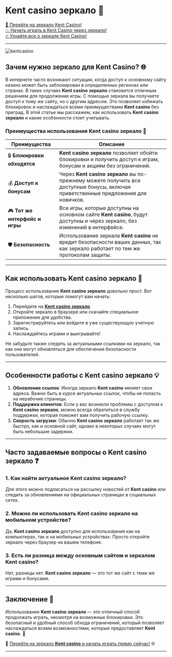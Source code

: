 # Kent casino зеркало 🎰

[🎉 Перейти на зеркало Kent Casino!](https://brandplay.link/tj7BwCb4)  
[💥 Начать играть в Kent Casino через зеркало!](https://brandplay.link/tj7BwCb4)  
[🔥 Узнайте все о зеркале Kent Casino!](https://brandplay.link/tj7BwCb4)  

---
![kentcasino](https://github.com/user-attachments/assets/aeae43f6-386a-4adf-a7b8-4beb9dc57bd7)

## Зачем нужно зеркало для **Kent Casino**? 🌐

В интернете часто возникают ситуации, когда доступ к основному сайту казино может быть заблокирован в определенных регионах или странах. В таких случаях **Kent casino зеркало** становится отличным решением для продолжения игры. С помощью зеркала вы получаете доступ к тому же сайту, но с другим адресом. Это позволяет избежать блокировок и наслаждаться всеми преимуществами **Kent casino** без преград. В этой статье мы расскажем, как использовать **Kent casino зеркало** и какие особенности стоит учитывать.

### Преимущества использования **Kent casino зеркало** 🎲

| Преимущества                          | Описание                                                                                                                              |
|---------------------------------------|---------------------------------------------------------------------------------------------------------------------------------------|
| 🔒 **Блокировки обходятся**          | **Kent casino зеркало** позволяет обойти блокировки и получить доступ к играм, бонусам и акциям без ограничений.                      |
| 💰 **Доступ к бонусам**              | Через **Kent casino зеркало** вы по-прежнему можете получить все доступные бонусы, включая приветственные предложения для новичков. |
| 🎮 **Тот же интерфейс и игры**       | Все игры, которые доступны на основном сайте **Kent casino**, будут доступны и через зеркало, без изменений в интерфейсе.            |
| 🛡️ **Безопасность**                 | Использование зеркала **Kent casino** не вредит безопасности ваших данных, так как зеркало работает по тем же протоколам защиты.    |

---

## Как использовать **Kent casino зеркало** 🔄

Процесс использования **Kent casino зеркало** довольно прост. Вот несколько шагов, которые помогут вам начать:

1. Перейдите на [**Kent casino зеркало**](https://brandplay.link/tj7BwCb4).
2. Откройте зеркало в браузере или скачайте специальное приложение для удобства.
3. Зарегистрируйтесь или войдите в уже существующую учетную запись.
4. Наслаждайтесь играми и выигрывайте!

Не забудьте также следить за актуальными ссылками на зеркало, так как они могут обновляться для обеспечения безопасности пользователей.

---

## Особенности работы с **Kent casino зеркало** 💡

1. **Обновление ссылок**: Иногда зеркало **Kent casino** меняет свои адреса. Важно быть в курсе актуальных ссылок, чтобы не попасть на нерабочие страницы.
2. **Поддержка клиентов**: Если у вас возникли проблемы с доступом к **Kent casino зеркало**, можно всегда обратиться в службу поддержки, которая поможет вам получить рабочую ссылку.
3. **Скорость загрузки**: Обычно **Kent casino зеркало** работает так же быстро, как и основной сайт, однако в некоторых случаях могут быть небольшие задержки.

---

## Часто задаваемые вопросы о **Kent casino зеркало** ❓

### 1. Как найти актуальное **Kent casino зеркало**?
Для этого можно подписаться на рассылку новостей от **Kent casino** или следить за обновлениями на официальных страницах в социальных сетях.

### 2. Можно ли использовать **Kent casino зеркало** на мобильном устройстве?
Да, **Kent casino зеркало** доступно для использования как на компьютерах, так и на мобильных устройствах. Просто откройте зеркало через браузер на вашем телефоне.

### 3. Есть ли разница между основным сайтом и зеркалом **Kent casino**?
Нет, разницы нет. **Kent casino зеркало** — это тот же сайт с теми же играми и бонусами.

---

## Заключение 🌟

Использование **Kent casino зеркало** — это отличный способ продолжать играть, несмотря на возможные блокировки. Это безопасный и удобный способ обхода ограничений, который позволяет наслаждаться всеми возможностями, которые предоставляет **Kent casino**. 🎯

🔗 [Перейти на зеркало **Kent casino** и начать играть прямо сейчас!](https://brandplay.link/tj7BwCb4) 🌐

---

